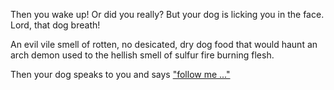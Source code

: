 Then you wake up! Or did you really? But your dog is licking you in the face. Lord, that dog breath!

An evil vile smell of rotten, no desicated, dry dog food that would haunt an arch demon used to the
hellish smell of sulfur fire burning flesh.

Then your dog speaks to you and says ["follow me ..."](../play-with-dog/dog.md)